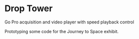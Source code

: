 Drop Tower
==========

Go Pro acquisition and video player with speed playback control

Prototyping some code for the Journey to Space exhibit.
